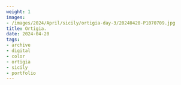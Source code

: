 ```yaml
---
weight: 1
images:
- /images/2024/April/sicily/ortigia-day-3/20240420-P1070709.jpg
title: Ortigia.
date: 2024-04-20
tags:
- archive
- digital
- color
- ortigia
- sicily
- portfolio
---
```


